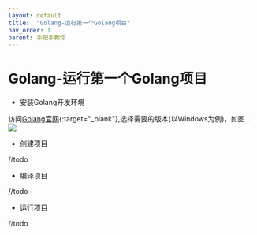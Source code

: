 ```yaml
---
layout: default
title:  "Golang-运行第一个Golang项目"
nav_order: 1
parent: 手把手教你
---
```


# Golang-运行第一个Golang项目
- 安装Golang开发环境

访问[Golang官网](https://go.dev/dl/){:target="_blank"},选择需要的版本(以Windows为例)，如图：![](/assets/images/golang/dl.png)
- 创建项目

//todo
- 编译项目

//todo

- 运行项目

//todo

